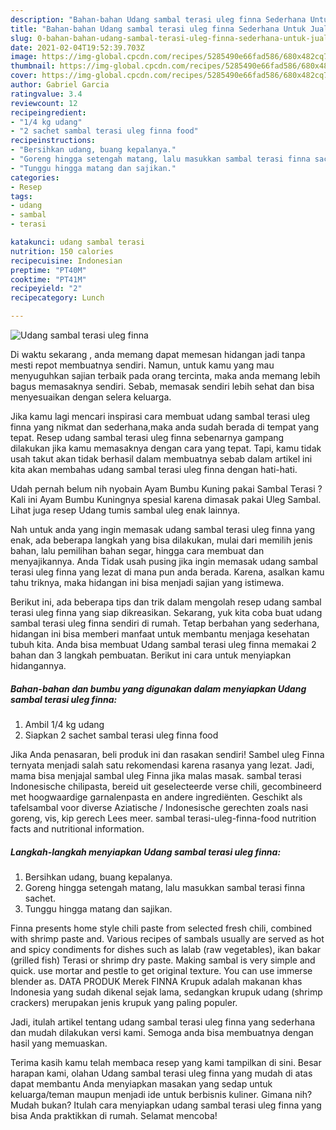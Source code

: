 ```yaml
---
description: "Bahan-bahan Udang sambal terasi uleg finna Sederhana Untuk Jualan"
title: "Bahan-bahan Udang sambal terasi uleg finna Sederhana Untuk Jualan"
slug: 0-bahan-bahan-udang-sambal-terasi-uleg-finna-sederhana-untuk-jualan
date: 2021-02-04T19:52:39.703Z
image: https://img-global.cpcdn.com/recipes/5285490e66fad586/680x482cq70/udang-sambal-terasi-uleg-finna-foto-resep-utama.jpg
thumbnail: https://img-global.cpcdn.com/recipes/5285490e66fad586/680x482cq70/udang-sambal-terasi-uleg-finna-foto-resep-utama.jpg
cover: https://img-global.cpcdn.com/recipes/5285490e66fad586/680x482cq70/udang-sambal-terasi-uleg-finna-foto-resep-utama.jpg
author: Gabriel Garcia
ratingvalue: 3.4
reviewcount: 12
recipeingredient:
- "1/4 kg udang"
- "2 sachet sambal terasi uleg finna food"
recipeinstructions:
- "Bersihkan udang, buang kepalanya."
- "Goreng hingga setengah matang, lalu masukkan sambal terasi finna sachet."
- "Tunggu hingga matang dan sajikan."
categories:
- Resep
tags:
- udang
- sambal
- terasi

katakunci: udang sambal terasi 
nutrition: 150 calories
recipecuisine: Indonesian
preptime: "PT40M"
cooktime: "PT41M"
recipeyield: "2"
recipecategory: Lunch

---
```



![Udang sambal terasi uleg finna](https://img-global.cpcdn.com/recipes/5285490e66fad586/680x482cq70/udang-sambal-terasi-uleg-finna-foto-resep-utama.jpg)

Di waktu  sekarang , anda memang dapat memesan hidangan jadi tanpa mesti repot membuatnya sendiri. Namun, untuk kamu yang mau menyuguhkan sajian terbaik pada orang tercinta, maka anda memang lebih bagus memasaknya sendiri. Sebab, memasak sendiri lebih sehat dan bisa menyesuaikan dengan selera keluarga.

Jika kamu lagi mencari inspirasi cara membuat udang sambal terasi uleg finna yang nikmat dan sederhana,maka anda sudah berada di tempat yang tepat. Resep udang sambal terasi uleg finna  sebenarnya gampang dilakukan jika kamu memasaknya dengan cara yang tepat. Tapi, kamu tidak usah takut akan tidak berhasil dalam membuatnya 
sebab dalam artikel ini kita akan membahas udang sambal terasi uleg finna dengan hati-hati.  

Udah pernah belum nih nyobain Ayam Bumbu Kuning pakai Sambal Terasi ? Kali ini Ayam Bumbu Kuningnya spesial karena dimasak pakai Uleg Sambal. Lihat juga resep Udang tumis sambal uleg enak lainnya.

Nah untuk anda yang ingin memasak udang sambal terasi uleg finna yang enak, ada beberapa langkah yang bisa dilakukan, mulai dari memilih jenis bahan, lalu pemilihan bahan segar, hingga cara membuat dan menyajikannya. Anda Tidak usah pusing jika ingin memasak udang sambal terasi uleg finna yang lezat di mana pun anda berada. Karena, asalkan kamu  tahu triknya, maka hidangan ini bisa menjadi sajian yang istimewa.

Berikut ini, ada beberapa tips dan trik dalam mengolah resep udang sambal terasi uleg finna yang siap dikreasikan. Sekarang, yuk kita coba buat udang sambal terasi uleg finna sendiri di rumah. Tetap berbahan yang sederhana, hidangan ini bisa memberi manfaat untuk membantu menjaga kesehatan tubuh kita. Anda bisa membuat Udang sambal terasi uleg finna memakai 2 bahan dan 3 langkah pembuatan. Berikut ini cara untuk menyiapkan hidangannya.

<!--inarticleads1-->

##### Bahan-bahan dan bumbu yang digunakan dalam menyiapkan Udang sambal terasi uleg finna:

1. Ambil 1/4 kg udang
1. Siapkan 2 sachet sambal terasi uleg finna food


Jika Anda penasaran, beli produk ini dan rasakan sendiri! Sambel uleg Finna ternyata menjadi salah satu rekomendasi karena rasanya yang lezat. Jadi, mama bisa menjajal sambal uleg Finna jika malas masak. sambal terasi Indonesische chilipasta, bereid uit geselecteerde verse chili, gecombineerd met hoogwaardige garnalenpasta en andere ingrediënten. Geschikt als tafelsambal voor diverse Aziatische / Indonesische gerechten zoals nasi goreng, vis, kip gerech Lees meer. sambal terasi-uleg-finna-food nutrition facts and nutritional information. 

<!--inarticleads2-->

##### Langkah-langkah menyiapkan Udang sambal terasi uleg finna:

1. Bersihkan udang, buang kepalanya.
1. Goreng hingga setengah matang, lalu masukkan sambal terasi finna sachet.
1. Tunggu hingga matang dan sajikan.


Finna presents home style chili paste from selected fresh chili, combined with shrimp paste and. Various recipes of sambals usually are served as hot and spicy condiments for dishes such as lalab (raw vegetables), ikan bakar (grilled fish) Terasi or shrimp dry paste. Making sambal is very simple and quick. use mortar and pestle to get original texture. You can use immerse blender as. DATA PRODUK Merek FINNA Krupuk adalah makanan khas Indonesia yang sudah dikenal sejak lama, sedangkan krupuk udang (shrimp crackers) merupakan jenis krupuk yang paling populer. 

Jadi, itulah artikel tentang  udang sambal terasi uleg finna  yang sederhana dan mudah dilakukan versi kami. Semoga anda bisa membuatnya dengan hasil yang memuaskan. 

Terima kasih kamu telah membaca resep yang kami tampilkan di sini. Besar harapan kami, olahan  Udang sambal terasi uleg finna yang mudah di atas dapat membantu Anda menyiapkan masakan yang sedap untuk keluarga/teman maupun menjadi ide untuk berbisnis kuliner. Gimana nih? Mudah bukan? Itulah cara menyiapkan udang sambal terasi uleg finna yang bisa Anda praktikkan di rumah. Selamat mencoba!

